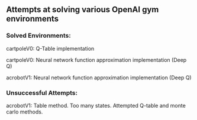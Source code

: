 ## Attempts at solving various OpenAI gym environments

### Solved Environments:
cartpoleV0: Q-Table implementation

cartpoleV0: Neural network function approximation implementation (Deep Q)

acrobotV1: Neural network function approximation implementation (Deep Q)


### Unsuccessful Attempts:
acrobotV1: Table method. Too many states. Attempted Q-table and monte carlo methods.
